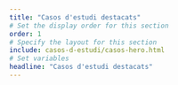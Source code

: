 ```yaml
---
title: "Casos d'estudi destacats"
# Set the display order for this section
order: 1
# Specify the layout for this section
include: casos-d-estudi/casos-hero.html
# Set variables
headline: "Casos d'estudi destacats"
---
```

